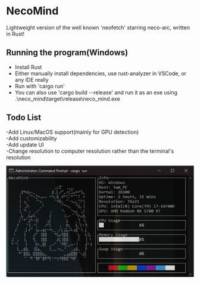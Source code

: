 # NecoMind
Lightweight version of the well known 'neofetch' starring neco-arc, written in Rust!

## Running the program(Windows)
- Install Rust
- Either manually install dependencies, use rust-analyzer in VSCode, or any IDE really
- Run with 'cargo run'
- You can also use 'cargo build --release' and run it as an exe using .\neco_mind\target\release\neco_mind.exe


## Todo List
-Add Linux/MacOS support(mainly for GPU detection)  
-Add customizability  
-Add update UI  
-Change resolution to computer resolution rather than the terminal's resolution  
  
![alt text](https://github.com/CtrlAltSam/NecoMind/blob/master/NecoMind.png)
